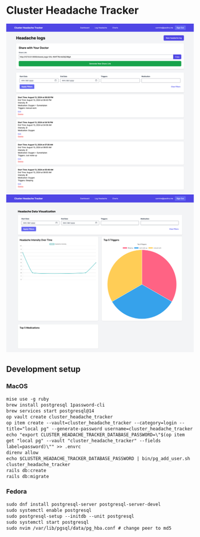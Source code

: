 # Cluster Headache Tracker

![screenshot](screenshot.png)
![charts](charts.png)

## Development setup

### MacOS

    mise use -g ruby
    brew install postgresql 1password-cli
    brew services start postgresql@14
    op vault create cluster_headache_tracker
    op item create --vault=cluster_headache_tracker --category=login --title="local pg" --generate-password username=cluster_headache_tracker
    echo "export CLUSTER_HEADACHE_TRACKER_DATABASE_PASSWORD=\"$(op item get "local pg" --vault "cluster_headache_tracker" --fields label=password)\"" >> .envrc
    direnv allow
    echo $CLUSTER_HEADACHE_TRACKER_DATABASE_PASSWORD | bin/pg_add_user.sh cluster_headache_tracker
    rails db:create
    rails db:migrate

### Fedora

    sudo dnf install postgresql-server postgresql-server-devel
    sudo systemctl enable postgresql
    sudo postgresql-setup --initdb --unit postgresql
    sudo systemctl start postgresql
    sudo nvim /var/lib/pgsql/data/pg_hba.conf # change peer to md5
